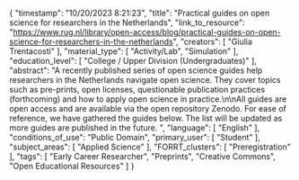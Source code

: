 {
    "timestamp": "10/20/2023 8:21:23",
    "title": "Practical guides on open science for researchers in the Netherlands",
    "link_to_resource": "https://www.rug.nl/library/open-access/blog/practical-guides-on-open-science-for-researchers-in-the-netherlands",
    "creators": [
        "Giulia Trentacosti"
    ],
    "material_type": [
        "Activity/Lab",
        "Simulation"
    ],
    "education_level": [
        "College / Upper Division (Undergraduates)"
    ],
    "abstract": "A recently published series of open science guides help researchers in the Netherlands navigate open science. They cover topics such as pre-prints, open licenses, questionable publication practices (forthcoming) and how to apply open science in practice.\n\nAll guides are open access and are available via the open repository Zenodo. For ease of reference, we have gathered the guides below. The list will be updated as more guides are published in the future. ",
    "language": [
        "English"
    ],
    "conditions_of_use": "Public Domain",
    "primary_user": [
        "Student"
    ],
    "subject_areas": [
        "Applied Science"
    ],
    "FORRT_clusters": [
        "Preregistration"
    ],
    "tags": [
        "Early Career Researcher",
        "Preprints",
        "Creative Commons",
        "Open Educational Resources"
    ]
}